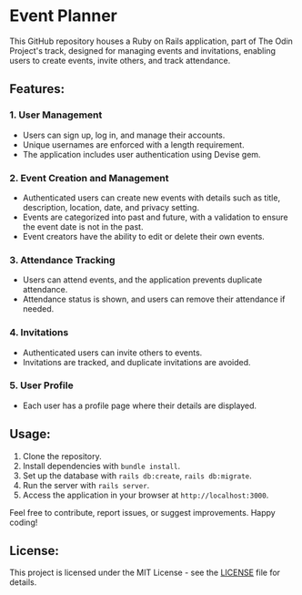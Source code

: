 # Event Planner


This GitHub repository houses a Ruby on Rails application, part of The Odin Project's track, designed for managing events and invitations, enabling users to create events, invite others, and track attendance.

## Features:

### 1. User Management
- Users can sign up, log in, and manage their accounts.
- Unique usernames are enforced with a length requirement.
- The application includes user authentication using Devise gem.

### 2. Event Creation and Management
- Authenticated users can create new events with details such as title, description, location, date, and privacy setting.
- Events are categorized into past and future, with a validation to ensure the event date is not in the past.
- Event creators have the ability to edit or delete their own events.

### 3. Attendance Tracking
- Users can attend events, and the application prevents duplicate attendance.
- Attendance status is shown, and users can remove their attendance if needed.

### 4. Invitations
- Authenticated users can invite others to events.
- Invitations are tracked, and duplicate invitations are avoided.

### 5. User Profile
- Each user has a profile page where their details are displayed.

## Usage:

1. Clone the repository.
2. Install dependencies with `bundle install`.
3. Set up the database with `rails db:create`, `rails db:migrate`.
4. Run the server with `rails server`.
5. Access the application in your browser at `http://localhost:3000`.

Feel free to contribute, report issues, or suggest improvements. Happy coding!

## License:
This project is licensed under the MIT License - see the [LICENSE](LICENSE) file for details.